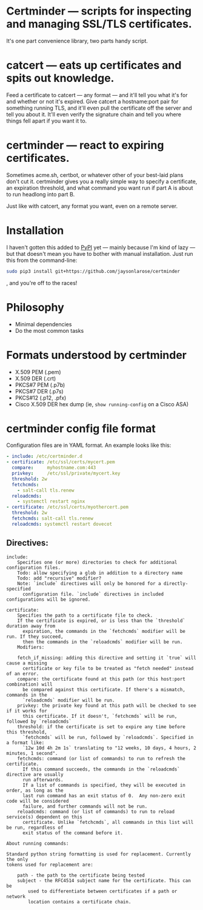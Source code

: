 # Certminder — scripts for inspecting and managing SSL/TLS certificates.

It's one part convenience library, two parts handy script.

# catcert — eats up certificates and spits out knowledge.

Feed a certificate to catcert — any format — and it'll tell you what it's for and whether or not it's expired. Give catcert a hostname:port pair for something running TLS, and it'll even pull the certificate off the server and tell you about it. It'll even verify the signature chain and tell you where things fell apart if you want it to.

# certminder — react to expiring certificates.

Sometimes acme.sh, certbot, or whatever other of your best-laid plans don't cut it. certminder gives you a really simple way to specify a certificate, an expiration threshold, and what command you want run if part A is about to run headlong into part B.

Just like with catcert, any format you want, even on a remote server.

# Installation

I haven't gotten this added to [PyPI](https://pypi.org/) yet — mainly because I'm kind of lazy — but that doesn't mean you have to bother with manual installation. Just run this from the command-line:

```bash
sudo pip3 install git+https://github.com/jaysonlarose/certminder
```

, and you're off to the races!

# Philosophy

* Minimal dependencies
* Do the most common tasks 

# Formats understood by certminder

* X.509 PEM (.pem)
* X.509 DER (.crt)
* PKCS#7 PEM (.p7b)
* PKCS#7 DER (.p7s)
* PKCS#12 (.p12, .pfx)
* Cisco X.509 DER hex dump (ie, `show running-config` on a Cisco ASA)

# certminder config file format

Configuration files are in YAML format. An example looks like this:

```yaml
- include: /etc/certminder.d
- certificate: /etc/ssl/certs/mycert.pem
  compare:     myhostname.com:443
  privkey:     /etc/ssl/private/mycert.key
  threshold: 2w
  fetchcmds:
    - salt-call tls.renew
  reloadcmds:
    - systemctl restart nginx
- certificate: /etc/ssl/certs/myothercert.pem
  threshold: 2w
  fetchcmds: salt-call tls.renew
  reloadcmds: systemctl restart dovecot
```


## Directives:

```
include: 
	Specifies one (or more) directories to check for additional configuration files.
	Todo: allow specifying a glob in addition to a directory name
	Todo: add "recursive" modifier?
	Note: `include` directives will only be honored for a directly-specified
	  configuration file. `include` directives in included configurations will be ignored.

certificate:
	Specifies the path to a certificate file to check.
	If the certificate is expired, or is less than the `threshold` duration away from
	  expiration, the commands in the `fetchcmds` modifier will be run. If they succeed,
	  then the commands in the `reloadcmds` modifier will be run.
	Modifiers:

	fetch_if_missing: adding this directive and setting it `true` will cause a missing
	  certificate or key file to be treated as "fetch needed" instead of an error.
	compare: the certificate found at this path (or this host:port combination) will
	  be compared against this certificate. If there's a mismatch, commands in the
	  `reloadcmds` modifier will be run.
	privkey: the private key found at this path will be checked to see if it works for
	  this certificate. If it doesn't, `fetchcmds` will be run, followed by `reloadcmds`
	threshold: if the certificate is set to expire any time before this threshold,
	  `fetchcmds` will be run, followed by `reloadcmds`. Specified in a format like:
	  `12w 10d 4h 2m 1s` translating to "12 weeks, 10 days, 4 hours, 2 minutes, 1 second".
	fetchcmds: command (or list of commands) to run to refresh the certificate.
	  If this command succeeds, the commands in the `reloadcmds` directive are usually
	  run afterwards.
	  If a list of commands is specified, they will be executed in order, as long as the
	  last run command has an exit status of 0.  Any non-zero exit code will be considered
	  failure, and further commands will not be run.
	reloadcmds: command (or list of commands) to run to reload service(s) dependent on this
	  certificate. Unlike `fetchcmds`, all commands in this list will be run, regardless of
	  exit status of the command before it.

About running commands:

Standard python string formatting is used for replacement. Currently the only
tokens used for replacement are:

    path - the path to the certificate being tested
	subject - the RFC4514 subject name for the certificate. This can be
	    used to differentiate between certificates if a path or network
		location contains a certificate chain.

```
